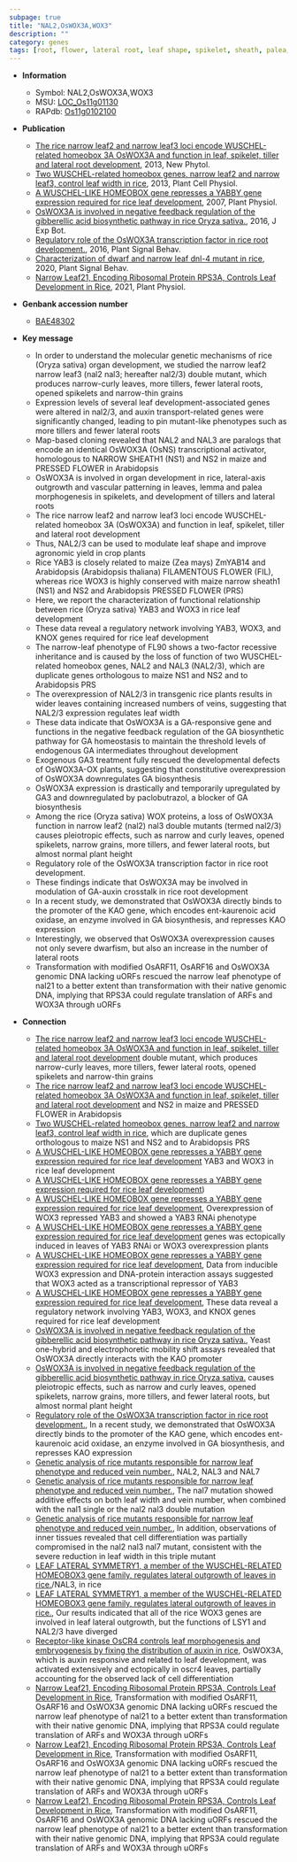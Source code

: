 ```yaml
---
subpage: true
title: "NAL2,OsWOX3A,WOX3"
description: ""
category: genes
tags: [root, flower, lateral root, leaf shape, spikelet, sheath, palea, grain, root development, tiller, growth, lemma, leaf development, leaf, yield, auxin, development, homeostasis,  ga , height, plant height, GA, GA biosynthetic, GA biosynthesis, transcription factor]
---
```


* **Information**  
    + Symbol: NAL2,OsWOX3A,WOX3  
    + MSU: [LOC_Os11g01130](http://rice.plantbiology.msu.edu/cgi-bin/ORF_infopage.cgi?orf=LOC_Os11g01130)  
    + RAPdb: [Os11g0102100](http://rapdb.dna.affrc.go.jp/viewer/gbrowse_details/irgsp1?name=Os11g0102100)  

* **Publication**  
    + [The rice narrow leaf2 and narrow leaf3 loci encode WUSCHEL-related homeobox 3A OsWOX3A and function in leaf, spikelet, tiller and lateral root development](http://www.ncbi.nlm.nih.gov/pubmed?term=The+rice+narrow+leaf2+and+narrow+leaf3+loci+encode+WUSCHEL-related+homeobox+3A+OsWOX3A+and+function+in+leaf,+spikelet,+tiller+and+lateral+root+development%5BTitle%5D), 2013, New Phytol.
    + [Two WUSCHEL-related homeobox genes, narrow leaf2 and narrow leaf3, control leaf width in rice](http://www.ncbi.nlm.nih.gov/pubmed?term=Two+WUSCHEL-related+homeobox+genes,+narrow+leaf2+and+narrow+leaf3,+control+leaf+width+in+rice%5BTitle%5D), 2013, Plant Cell Physiol.
    + [A WUSCHEL-LIKE HOMEOBOX gene represses a YABBY gene expression required for rice leaf development](http://www.ncbi.nlm.nih.gov/pubmed?term=A+WUSCHEL-LIKE+HOMEOBOX+gene+represses+a+YABBY+gene+expression+required+for+rice+leaf+development%5BTitle%5D), 2007, Plant Physiol.
    + [OsWOX3A is involved in negative feedback regulation of the gibberellic acid biosynthetic pathway in rice Oryza sativa.](http://www.ncbi.nlm.nih.gov/pubmed?term=OsWOX3A+is+involved+in+negative+feedback+regulation+of+the+gibberellic+acid+biosynthetic+pathway+in+rice+Oryza+sativa.%5BTitle%5D), 2016, J Exp Bot.
    + [Regulatory role of the OsWOX3A transcription factor in rice root development.](http://www.ncbi.nlm.nih.gov/pubmed?term=Regulatory+role+of+the+OsWOX3A+transcription+factor+in+rice+root+development.%5BTitle%5D), 2016, Plant Signal Behav.
    + [Characterization of dwarf and narrow leaf  dnl-4 mutant in rice](http://www.ncbi.nlm.nih.gov/pubmed?term=Characterization+of+dwarf+and+narrow+leaf++dnl-4+mutant+in+rice%5BTitle%5D), 2020, Plant Signal Behav.
    + [Narrow Leaf21, Encoding Ribosomal Protein RPS3A, Controls Leaf Development in Rice](http://www.ncbi.nlm.nih.gov/pubmed?term=Narrow+Leaf21,+Encoding+Ribosomal+Protein+RPS3A,+Controls+Leaf+Development+in+Rice%5BTitle%5D), 2021, Plant Physiol.

* **Genbank accession number**  
    + [BAE48302](http://www.ncbi.nlm.nih.gov/nuccore/BAE48302)

* **Key message**  
    + In order to understand the molecular genetic mechanisms of rice (Oryza sativa) organ development, we studied the narrow leaf2 narrow leaf3 (nal2 nal3; hereafter nal2/3) double mutant, which produces narrow-curly leaves, more tillers, fewer lateral roots, opened spikelets and narrow-thin grains
    + Expression levels of several leaf development-associated genes were altered in nal2/3, and auxin transport-related genes were significantly changed, leading to pin mutant-like phenotypes such as more tillers and fewer lateral roots
    + Map-based cloning revealed that NAL2 and NAL3 are paralogs that encode an identical OsWOX3A (OsNS) transcriptional activator, homologous to NARROW SHEATH1 (NS1) and NS2 in maize and PRESSED FLOWER in Arabidopsis
    + OsWOX3A is involved in organ development in rice, lateral-axis outgrowth and vascular patterning in leaves, lemma and palea morphogenesis in spikelets, and development of tillers and lateral roots
    + The rice narrow leaf2 and narrow leaf3 loci encode WUSCHEL-related homeobox 3A (OsWOX3A) and function in leaf, spikelet, tiller and lateral root development
    + Thus, NAL2/3 can be used to modulate leaf shape and improve agronomic yield in crop plants
    + Rice YAB3 is closely related to maize (Zea mays) ZmYAB14 and Arabidopsis (Arabidopsis thaliana) FILAMENTOUS FLOWER (FIL), whereas rice WOX3 is highly conserved with maize narrow sheath1 (NS1) and NS2 and Arabidopsis PRESSED FLOWER (PRS)
    + Here, we report the characterization of functional relationship between rice (Oryza sativa) YAB3 and WOX3 in rice leaf development
    + These data reveal a regulatory network involving YAB3, WOX3, and KNOX genes required for rice leaf development
    + The narrow-leaf phenotype of FL90 shows a two-factor recessive inheritance and is caused by the loss of function of two WUSCHEL-related homeobox genes, NAL2 and NAL3 (NAL2/3), which are duplicate genes orthologous to maize NS1 and NS2 and to Arabidopsis PRS
    + The overexpression of NAL2/3 in transgenic rice plants results in wider leaves containing increased numbers of veins, suggesting that NAL2/3 expression regulates leaf width
    + These data indicate that OsWOX3A is a GA-responsive gene and functions in the negative feedback regulation of the GA biosynthetic pathway for GA homeostasis to maintain the threshold levels of endogenous GA intermediates throughout development
    + Exogenous GA3 treatment fully rescued the developmental defects of OsWOX3A-OX plants, suggesting that constitutive overexpression of OsWOX3A downregulates GA biosynthesis
    + OsWOX3A expression is drastically and temporarily upregulated by GA3 and downregulated by paclobutrazol, a blocker of GA biosynthesis
    + Among the rice (Oryza sativa) WOX proteins, a loss of OsWOX3A function in narrow leaf2 (nal2) nal3 double mutants (termed nal2/3) causes pleiotropic effects, such as narrow and curly leaves, opened spikelets, narrow grains, more tillers, and fewer lateral roots, but almost normal plant height
    + Regulatory role of the OsWOX3A transcription factor in rice root development.
    + These findings indicate that OsWOX3A may be involved in modulation of GA-auxin crosstalk in rice root development
    + In a recent study, we demonstrated that OsWOX3A directly binds to the promoter of the KAO gene, which encodes ent-kaurenoic acid oxidase, an enzyme involved in GA biosynthesis, and represses KAO expression
    + Interestingly, we observed that OsWOX3A overexpression causes not only severe dwarfism, but also an increase in the number of lateral roots
    + Transformation with modified OsARF11, OsARF16 and OsWOX3A genomic DNA lacking uORFs rescued the narrow leaf phenotype of nal21 to a better extent than transformation with their native genomic DNA, implying that RPS3A could regulate translation of ARFs and WOX3A through uORFs

* **Connection**  
    + [The rice narrow leaf2 and narrow leaf3 loci encode WUSCHEL-related homeobox 3A OsWOX3A and function in leaf, spikelet, tiller and lateral root development](nal2+nal3;+hereafter+nal2/3) double mutant, which produces narrow-curly leaves, more tillers, fewer lateral roots, opened spikelets and narrow-thin grains
    + [The rice narrow leaf2 and narrow leaf3 loci encode WUSCHEL-related homeobox 3A OsWOX3A and function in leaf, spikelet, tiller and lateral root development](NS1) and NS2 in maize and PRESSED FLOWER in Arabidopsis
    + [Two WUSCHEL-related homeobox genes, narrow leaf2 and narrow leaf3, control leaf width in rice](NAL2/3), which are duplicate genes orthologous to maize NS1 and NS2 and to Arabidopsis PRS
    + [A WUSCHEL-LIKE HOMEOBOX gene represses a YABBY gene expression required for rice leaf development](Oryza+sativa) YAB3 and WOX3 in rice leaf development
    + [A WUSCHEL-LIKE HOMEOBOX gene represses a YABBY gene expression required for rice leaf development](PRS))
    + [A WUSCHEL-LIKE HOMEOBOX gene represses a YABBY gene expression required for rice leaf development](http://www.ncbi.nlm.nih.gov/pubmed?term=A+WUSCHEL-LIKE+HOMEOBOX+gene+represses+a+YABBY+gene+expression+required+for+rice+leaf+development%5BTitle%5D), Overexpression of WOX3 repressed YAB3 and showed a YAB3 RNAi phenotype
    + [A WUSCHEL-LIKE HOMEOBOX gene represses a YABBY gene expression required for rice leaf development](KNOX) genes was ectopically induced in leaves of YAB3 RNAi or WOX3 overexpression plants
    + [A WUSCHEL-LIKE HOMEOBOX gene represses a YABBY gene expression required for rice leaf development](http://www.ncbi.nlm.nih.gov/pubmed?term=A+WUSCHEL-LIKE+HOMEOBOX+gene+represses+a+YABBY+gene+expression+required+for+rice+leaf+development%5BTitle%5D), Data from inducible WOX3 expression and DNA-protein interaction assays suggested that WOX3 acted as a transcriptional repressor of YAB3
    + [A WUSCHEL-LIKE HOMEOBOX gene represses a YABBY gene expression required for rice leaf development](http://www.ncbi.nlm.nih.gov/pubmed?term=A+WUSCHEL-LIKE+HOMEOBOX+gene+represses+a+YABBY+gene+expression+required+for+rice+leaf+development%5BTitle%5D), These data reveal a regulatory network involving YAB3, WOX3, and KNOX genes required for rice leaf development
    + [OsWOX3A is involved in negative feedback regulation of the gibberellic acid biosynthetic pathway in rice Oryza sativa.](http://www.ncbi.nlm.nih.gov/pubmed?term=OsWOX3A+is+involved+in+negative+feedback+regulation+of+the+gibberellic+acid+biosynthetic+pathway+in+rice+Oryza+sativa.%5BTitle%5D), Yeast one-hybrid and electrophoretic mobility shift assays revealed that OsWOX3A directly interacts with the KAO promoter
    + [OsWOX3A is involved in negative feedback regulation of the gibberellic acid biosynthetic pathway in rice Oryza sativa.](termed+nal2/3) causes pleiotropic effects, such as narrow and curly leaves, opened spikelets, narrow grains, more tillers, and fewer lateral roots, but almost normal plant height
    + [Regulatory role of the OsWOX3A transcription factor in rice root development.](http://www.ncbi.nlm.nih.gov/pubmed?term=Regulatory+role+of+the+OsWOX3A+transcription+factor+in+rice+root+development.%5BTitle%5D), In a recent study, we demonstrated that OsWOX3A directly binds to the promoter of the KAO gene, which encodes ent-kaurenoic acid oxidase, an enzyme involved in GA biosynthesis, and represses KAO expression
    + [Genetic analysis of rice mutants responsible for narrow leaf phenotype and reduced vein number.](NAL1), NAL2, NAL3 and NAL7
    + [Genetic analysis of rice mutants responsible for narrow leaf phenotype and reduced vein number.](http://www.ncbi.nlm.nih.gov/pubmed?term=Genetic+analysis+of+rice+mutants+responsible+for+narrow+leaf+phenotype+and+reduced+vein+number.%5BTitle%5D), The nal7 mutation showed additive effects on both leaf width and vein number, when combined with the nal1 single or the nal2 nal3 double mutation
    + [Genetic analysis of rice mutants responsible for narrow leaf phenotype and reduced vein number.](http://www.ncbi.nlm.nih.gov/pubmed?term=Genetic+analysis+of+rice+mutants+responsible+for+narrow+leaf+phenotype+and+reduced+vein+number.%5BTitle%5D), In addition, observations of inner tissues revealed that cell differentiation was partially compromised in the nal2 nal3 nal7 mutant, consistent with the severe reduction in leaf width in this triple mutant
    + [LEAF LATERAL SYMMETRY1, a member of the WUSCHEL-RELATED HOMEOBOX3 gene family, regulates lateral outgrowth of leaves in rice.](NAL2)/NAL3, in rice
    + [LEAF LATERAL SYMMETRY1, a member of the WUSCHEL-RELATED HOMEOBOX3 gene family, regulates lateral outgrowth of leaves in rice.](http://www.ncbi.nlm.nih.gov/pubmed?term=LEAF+LATERAL+SYMMETRY1,+a+member+of+the+WUSCHEL-RELATED+HOMEOBOX3+gene+family,+regulates+lateral+outgrowth+of+leaves+in+rice.%5BTitle%5D),  Our results indicated that all of the rice WOX3 genes are involved in leaf lateral outgrowth, but the functions of LSY1 and NAL2/3 have diverged
    + [Receptor-like kinase OsCR4 controls leaf morphogenesis and embryogenesis by fixing the distribution of auxin in rice](http://www.ncbi.nlm.nih.gov/pubmed?term=Receptor-like+kinase+OsCR4+controls+leaf+morphogenesis+and+embryogenesis+by+fixing+the+distribution+of+auxin+in+rice%5BTitle%5D),  OsWOX3A, which is auxin responsive and related to leaf development, was activated extensively and ectopically in oscr4 leaves, partially accounting for the observed lack of cell differentiation
    + [Narrow Leaf21, Encoding Ribosomal Protein RPS3A, Controls Leaf Development in Rice](http://www.ncbi.nlm.nih.gov/pubmed?term=Narrow+Leaf21,+Encoding+Ribosomal+Protein+RPS3A,+Controls+Leaf+Development+in+Rice%5BTitle%5D),  Transformation with modified OsARF11, OsARF16 and OsWOX3A genomic DNA lacking uORFs rescued the narrow leaf phenotype of nal21 to a better extent than transformation with their native genomic DNA, implying that RPS3A could regulate translation of ARFs and WOX3A through uORFs
    + [Narrow Leaf21, Encoding Ribosomal Protein RPS3A, Controls Leaf Development in Rice](http://www.ncbi.nlm.nih.gov/pubmed?term=Narrow+Leaf21,+Encoding+Ribosomal+Protein+RPS3A,+Controls+Leaf+Development+in+Rice%5BTitle%5D),  Transformation with modified OsARF11, OsARF16 and OsWOX3A genomic DNA lacking uORFs rescued the narrow leaf phenotype of nal21 to a better extent than transformation with their native genomic DNA, implying that RPS3A could regulate translation of ARFs and WOX3A through uORFs
    + [Narrow Leaf21, Encoding Ribosomal Protein RPS3A, Controls Leaf Development in Rice](http://www.ncbi.nlm.nih.gov/pubmed?term=Narrow+Leaf21,+Encoding+Ribosomal+Protein+RPS3A,+Controls+Leaf+Development+in+Rice%5BTitle%5D),  Transformation with modified OsARF11, OsARF16 and OsWOX3A genomic DNA lacking uORFs rescued the narrow leaf phenotype of nal21 to a better extent than transformation with their native genomic DNA, implying that RPS3A could regulate translation of ARFs and WOX3A through uORFs



